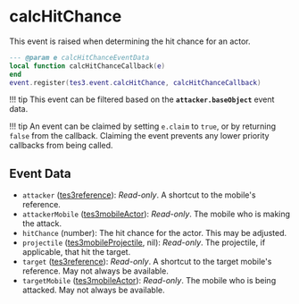 <!---
	This file is autogenerated. Do not edit this file manually. Your changes will be ignored.
	More information: https://github.com/MWSE/MWSE/tree/master/docs
-->

# calcHitChance
<div class="search_terms" style="display: none">calchitchance</div>

This event is raised when determining the hit chance for an actor.

```lua
--- @param e calcHitChanceEventData
local function calcHitChanceCallback(e)
end
event.register(tes3.event.calcHitChance, calcHitChanceCallback)
```

!!! tip
	This event can be filtered based on the **`attacker.baseObject`** event data.

!!! tip
	An event can be claimed by setting `e.claim` to `true`, or by returning `false` from the callback. Claiming the event prevents any lower priority callbacks from being called.

## Event Data

* `attacker` ([tes3reference](../../types/tes3reference)): *Read-only*. A shortcut to the mobile's reference.
* `attackerMobile` ([tes3mobileActor](../../types/tes3mobileActor)): *Read-only*. The mobile who is making the attack.
* `hitChance` (number): The hit chance for the actor. This may be adjusted.
* `projectile` ([tes3mobileProjectile](../../types/tes3mobileProjectile), nil): *Read-only*. The projectile, if applicable, that hit the target.
* `target` ([tes3reference](../../types/tes3reference)): *Read-only*. A shortcut to the target mobile's reference. May not always be available.
* `targetMobile` ([tes3mobileActor](../../types/tes3mobileActor)): *Read-only*. The mobile who is being attacked. May not always be available.

